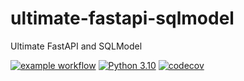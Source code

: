 # ultimate-fastapi-sqlmodel
Ultimate FastAPI and SQLModel

[![example workflow](https://github.com/EvansPauliuts/ultimate-fastapi-sqlmodel/actions/workflows/test.yml/badge.svg)](https://github.com/EvansPauliuts/ultimate-fastapi-sqlmodel)
[![Python 3.10](https://img.shields.io/badge/Python-3.10-green.svg)](https://shields.io/)
[![codecov](https://codecov.io/gh/EvansPauliuts/ultimate-fastapi-sqlmodel/branch/master/graph/badge.svg)](https://codecov.io/gh/EvansPauliuts/ultimate-fastapi-sqlmodel)
